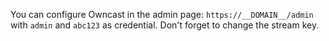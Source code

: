 You can configure Owncast in the admin page: `https://__DOMAIN__/admin` with `admin` and `abc123` as credential.
Don't forget to change the stream key.